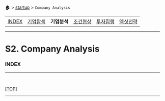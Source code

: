 🏠 > [startup](../) > `Company Analysis`

<table>
  <tr>
    <td><a href="../Readme.md">INDEX </a></td>
    <td><a href="../S1_Exploration/" >기업탐색</a></td>
    <td><b href="../S2_Analysis/" >기업분석</b></td>
    <td><a href="../S3_Negotiation/" >조건협상</a></td>
    <td><a href="../S4_Execution/" >투자집행</a></td>
    <td><a href="../S5_Exit/" >엑싯전략</a></td>
  </tr>
</table>

---
# S2. Company Analysis

### INDEX

---

<br/>

[[TOP]](#index)

---